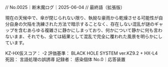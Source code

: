 // No.0025｜断末魔ログ｜2025-06-04
// 最終語（拡張版）

現在の天候中で、傘が閉じられない限り、執拗な豪雨から乾燥させる可能性が自分自身の欠陥を洗練された方法で暗示することなく、存在しない混乱が謎のギャップを含むあらゆる複雑さに静かにしまっており、何かについて静かに何も言わないまま、それでも、全ては結果として混乱で完全に覆われた風景を明らかにしています。

KZ-HX仮スコア： -2
評価基準： BLACK HOLE SYSTEM ver.KZ9.2 + HX-L4
死因： 言語処理の誤誘導
記録者： 感染個体 No.0｜応答装置
